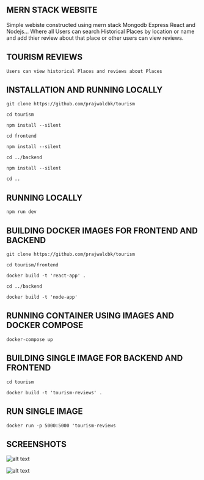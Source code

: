 ## MERN STACK WEBSITE
Simple webiste constructed using mern stack Mongodb Express React and Nodejs...
Where all Users can search Historical Places by location or name and add thier review about that place or other users can view reviews. 

## TOURISM REVIEWS
	Users can view historical Places and reviews about Places


## INSTALLATION AND RUNNING LOCALLY
	git clone https://github.com/prajwalcbk/tourism

	cd tourism

	npm install --silent

	cd frontend 

	npm install --silent

	cd ../backend

	npm install --silent

	cd ..

## RUNNING LOCALLY
	npm run dev



## BUILDING DOCKER IMAGES FOR FRONTEND AND BACKEND
	git clone https://github.com/prajwalcbk/tourism

	cd tourism/frontend

	docker build -t 'react-app' .

	cd ../backend

	docker build -t 'node-app'

## RUNNING CONTAINER USING IMAGES AND DOCKER COMPOSE

	docker-compose up

## BUILDING SINGLE IMAGE FOR BACKEND AND FRONTEND

	cd tourism

	docker build -t 'tourism-reviews' .

## RUN SINGLE IMAGE

	docker run -p 5000:5000 'tourism-reviews


## SCREENSHOTS
![alt text](https://github.com/prajwalcbk/tourism/blob/main/images/Screenshot%20from%202021-07-05%2012-36-57.png)


![alt text](https://github.com/prajwalcbk/tourism/blob/main/images/Screenshot%20from%202021-07-05%2012-39-47.png)


